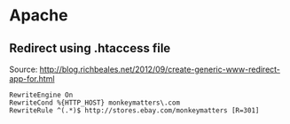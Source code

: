 # Apache

## Redirect using .htaccess file

Source: http://blog.richbeales.net/2012/09/create-generic-www-redirect-app-for.html

```
RewriteEngine On
RewriteCond %{HTTP_HOST} monkeymatters\.com
RewriteRule ^(.*)$ http://stores.ebay.com/monkeymatters [R=301]
```

